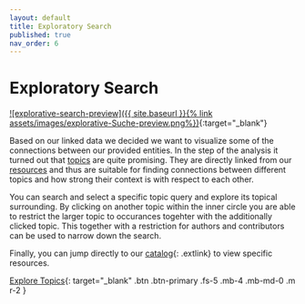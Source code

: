 ```yaml
---
layout: default
title: Exploratory Search
published: true
nav_order: 6
---
```


# Exploratory Search


[![explorative-search-preview]({{ site.baseurl }}{% link assets/images/explorative-Suche-preview.png%})](https://data.slub-dresden.de/explore){:target="_blank"}

Based on our linked data we decided we want to visualize some of the connections between our provided entities. In the step of the analysis it turned out that [topics](https://data.slub-dresden.de/topics/search) are quite promising. They are directly linked from our [resources](https://data.slub-dresden.de/resources/search) and thus are suitable for finding connections between different topics and how strong their context is with respect to each other.

You can search and select a specific topic query and explore its topical surrounding. By clicking on another topic within the inner circle you are able to restrict the larger topic to occurances togehter with the additionally clicked topic. This together with a restriction for authors and contributors can be used to narrow down the search.


Finally, you can jump directly to our [catalog](https://katalog.slub-dresden.de){: .extlink} to view specific resources.

[Explore Topics](https://data.slub-dresden.de/explore){: target="_blank" .btn .btn-primary .fs-5 .mb-4 .mb-md-0 .m r-2 }

